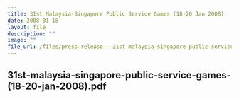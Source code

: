 ```yaml
---
title: 31st Malaysia­‑Singapore Public Service Games (18‑20 Jan 2008)
date: 2008-01-18
layout: file
description: ""
image: ""
file_url: /files/press-release---31st-malaysia-singapore-public-service-games-(18-20-jan-2008).pdf
---
```

31st-malaysia-singapore-public-service-games-(18-20-jan-2008).pdf
---